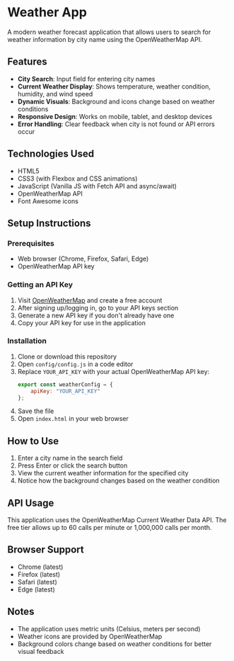 # Weather App

A modern weather forecast application that allows users to search for weather information by city name using the OpenWeatherMap API.

## Features

- **City Search**: Input field for entering city names
- **Current Weather Display**: Shows temperature, weather condition, humidity, and wind speed
- **Dynamic Visuals**: Background and icons change based on weather conditions
- **Responsive Design**: Works on mobile, tablet, and desktop devices
- **Error Handling**: Clear feedback when city is not found or API errors occur

## Technologies Used

- HTML5
- CSS3 (with Flexbox and CSS animations)
- JavaScript (Vanilla JS with Fetch API and async/await)
- OpenWeatherMap API
- Font Awesome icons

## Setup Instructions

### Prerequisites

- Web browser (Chrome, Firefox, Safari, Edge)
- OpenWeatherMap API key

### Getting an API Key

1. Visit [OpenWeatherMap](https://openweathermap.org/) and create a free account
2. After signing up/logging in, go to your API keys section
3. Generate a new API key if you don't already have one
4. Copy your API key for use in the application

### Installation

1. Clone or download this repository
2. Open `config/config.js` in a code editor
3. Replace `YOUR_API_KEY` with your actual OpenWeatherMap API key:
   ```javascript
   export const weatherConfig = {
       apiKey: "YOUR_API_KEY"
   };
   ```
4. Save the file
5. Open `index.html` in your web browser

## How to Use

1. Enter a city name in the search field
2. Press Enter or click the search button
3. View the current weather information for the specified city
4. Notice how the background changes based on the weather condition

## API Usage

This application uses the OpenWeatherMap Current Weather Data API. The free tier allows up to 60 calls per minute or 1,000,000 calls per month.

## Browser Support

- Chrome (latest)
- Firefox (latest)
- Safari (latest)
- Edge (latest)

## Notes

- The application uses metric units (Celsius, meters per second)
- Weather icons are provided by OpenWeatherMap
- Background colors change based on weather conditions for better visual feedback
